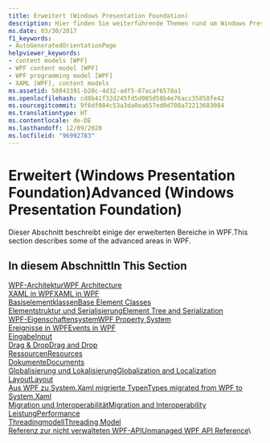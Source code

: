 ```yaml
---
title: Erweitert (Windows Presentation Foundation)
description: Hier finden Sie weiterführende Themen rund um Windows Presentation Foundation wie etwa zu Architektur, Basiselementklassen und Eigenschaftensystem.
ms.date: 03/30/2017
f1_keywords:
- AutoGeneratedOrientationPage
helpviewer_keywords:
- content models [WPF]
- WPF content model [WPF]
- WPF programming model [WPF]
- XAML [WPF], content models
ms.assetid: 58843391-b28c-4d32-adf5-87acaf6578a1
ms.openlocfilehash: cd8b41f32d245fd5d085d58b4e76acc35858fe42
ms.sourcegitcommit: 9f6df084c53a3da0ea657ed0d708a72213683084
ms.translationtype: HT
ms.contentlocale: de-DE
ms.lasthandoff: 12/09/2020
ms.locfileid: "96992783"
---
```

# <a name="advanced-windows-presentation-foundation"></a><span data-ttu-id="088a4-103">Erweitert (Windows Presentation Foundation)</span><span class="sxs-lookup"><span data-stu-id="088a4-103">Advanced (Windows Presentation Foundation)</span></span>

<span data-ttu-id="088a4-104">Dieser Abschnitt beschreibt einige der erweiterten Bereiche in WPF.</span><span class="sxs-lookup"><span data-stu-id="088a4-104">This section describes some of the advanced areas in WPF.</span></span>

## <a name="in-this-section"></a><span data-ttu-id="088a4-105">In diesem Abschnitt</span><span class="sxs-lookup"><span data-stu-id="088a4-105">In This Section</span></span>

<span data-ttu-id="088a4-106">[WPF-Architektur](wpf-architecture.md)</span><span class="sxs-lookup"><span data-stu-id="088a4-106">[WPF Architecture](wpf-architecture.md)</span></span>\
<span data-ttu-id="088a4-107">[XAML in WPF](xaml-in-wpf.md)</span><span class="sxs-lookup"><span data-stu-id="088a4-107">[XAML in WPF](xaml-in-wpf.md)</span></span>\
<span data-ttu-id="088a4-108">[Basiselementklassen](base-elements.md)</span><span class="sxs-lookup"><span data-stu-id="088a4-108">[Base Element Classes](base-elements.md)</span></span>\
<span data-ttu-id="088a4-109">[Elementstruktur und Serialisierung](element-tree-and-serialization.md)</span><span class="sxs-lookup"><span data-stu-id="088a4-109">[Element Tree and Serialization](element-tree-and-serialization.md)</span></span>\
<span data-ttu-id="088a4-110">[WPF-Eigenschaftensystem](properties-wpf.md)</span><span class="sxs-lookup"><span data-stu-id="088a4-110">[WPF Property System](properties-wpf.md)</span></span>\
<span data-ttu-id="088a4-111">[Ereignisse in WPF](events-wpf.md)</span><span class="sxs-lookup"><span data-stu-id="088a4-111">[Events in WPF](events-wpf.md)</span></span>\
<span data-ttu-id="088a4-112">[Eingabe](input-wpf.md)</span><span class="sxs-lookup"><span data-stu-id="088a4-112">[Input](input-wpf.md)</span></span>\
<span data-ttu-id="088a4-113">[Drag & Drop](drag-and-drop.md)</span><span class="sxs-lookup"><span data-stu-id="088a4-113">[Drag and Drop](drag-and-drop.md)</span></span>\
<span data-ttu-id="088a4-114">[Ressourcen](resources-wpf.md)</span><span class="sxs-lookup"><span data-stu-id="088a4-114">[Resources](resources-wpf.md)</span></span>\
<span data-ttu-id="088a4-115">[Dokumente](documents.md)</span><span class="sxs-lookup"><span data-stu-id="088a4-115">[Documents](documents.md)</span></span>\
<span data-ttu-id="088a4-116">[Globalisierung und Lokalisierung](globalization-and-localization.md)</span><span class="sxs-lookup"><span data-stu-id="088a4-116">[Globalization and Localization](globalization-and-localization.md)</span></span>\
<span data-ttu-id="088a4-117">[Layout](layout.md)</span><span class="sxs-lookup"><span data-stu-id="088a4-117">[Layout](layout.md)</span></span>\
<span data-ttu-id="088a4-118">[Aus WPF zu System.Xaml migrierte Typen](types-migrated-from-wpf-to-system.md)</span><span class="sxs-lookup"><span data-stu-id="088a4-118">[Types migrated from WPF to System.Xaml](types-migrated-from-wpf-to-system.md)</span></span>\
<span data-ttu-id="088a4-119">[Migration und Interoperabilität](migration-and-interoperability.md)</span><span class="sxs-lookup"><span data-stu-id="088a4-119">[Migration and Interoperability](migration-and-interoperability.md)</span></span>\
<span data-ttu-id="088a4-120">[Leistung](performance.md)</span><span class="sxs-lookup"><span data-stu-id="088a4-120">[Performance](performance.md)</span></span>\
<span data-ttu-id="088a4-121">[Threadingmodell](threading-model.md)</span><span class="sxs-lookup"><span data-stu-id="088a4-121">[Threading Model](threading-model.md)</span></span>\
<span data-ttu-id="088a4-122">[Referenz zur nicht verwalteten WPF-API](wpf-unmanaged-api-reference.md)</span><span class="sxs-lookup"><span data-stu-id="088a4-122">[Unmanaged WPF API Reference](wpf-unmanaged-api-reference.md)</span></span>\
